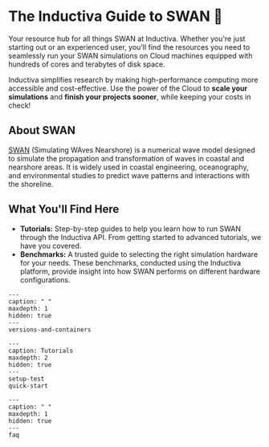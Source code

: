 # The Inductiva Guide to SWAN 🌊
Your resource hub for all things SWAN at Inductiva. Whether you're just starting out or an experienced user, you'll find the resources you need to seamlessly run your SWAN simulations on Cloud machines equipped with hundreds of cores and terabytes of disk space.

Inductiva simplifies research by making high-performance computing more accessible and cost-effective. Use the power of the Cloud to **scale your simulations** and **finish your projects sooner**, while keeping your costs in check! 

## About SWAN
[SWAN](https://swanmodel.sourceforge.io) (Simulating WAves Nearshore) is a 
numerical wave model designed to simulate the propagation and transformation 
of waves in coastal and nearshore areas. It is widely used in coastal 
engineering, oceanography, and environmental studies to predict wave patterns 
and interactions with the shoreline.

## What You'll Find Here
- **Tutorials:** Step-by-step guides to help you learn how to run SWAN through the Inductiva API. From getting started to advanced tutorials, we have you covered.
- **Benchmarks:** A trusted guide to selecting the right simulation hardware for your needs. These benchmarks, conducted using the Inductiva platform, provide insight into how SWAN performs on different hardware configurations.

```{toctree}
---
caption: " "
maxdepth: 1
hidden: true
---
versions-and-containers
```

```{toctree}
---
caption: Tutorials
maxdepth: 2
hidden: true
--- 
setup-test
quick-start
```

```{toctree}
---
caption: " "
maxdepth: 1
hidden: true
---
faq
```

